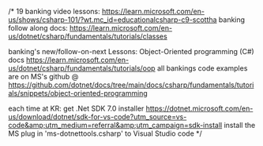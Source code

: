 /* 
19 banking video lessons:  https://learn.microsoft.com/en-us/shows/csharp-101/?wt.mc_id=educationalcsharp-c9-scottha
banking follow along docs:  https://learn.microsoft.com/en-us/dotnet/csharp/fundamentals/tutorials/classes

banking's new/follow-on-next Lessons:  Object-Oriented programming (C#)  docs https://learn.microsoft.com/en-us/dotnet/csharp/fundamentals/tutorials/oop
all bankings code examples are on MS's github @   https://github.com/dotnet/docs/tree/main/docs/csharp/fundamentals/tutorials/snippets/object-oriented-programming

each time at KR:
get .Net SDK 7.0 installer  https://dotnet.microsoft.com/en-us/download/dotnet/sdk-for-vs-code?utm_source=vs-code&amp;utm_medium=referral&amp;utm_campaign=sdk-install
install the MS plug in 'ms-dotnettools.csharp' to Visual Studio code 
*/

